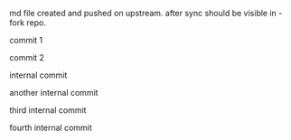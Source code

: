 md file created and pushed on upstream. after sync should be visible in -fork repo.

commit 1

commit 2

internal commit

another internal commit

third internal commit

fourth internal commit
